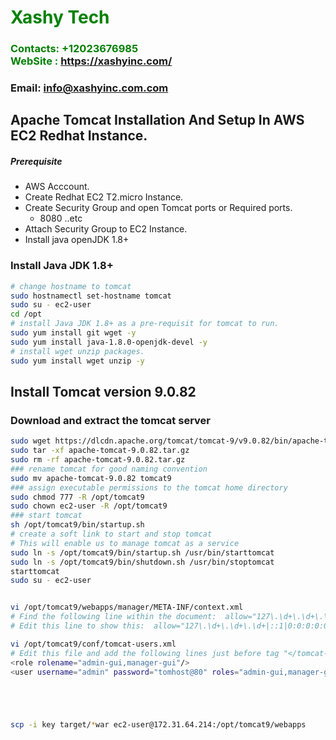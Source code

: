 #  **<span style="color:green">Xashy Tech</span>**
### **<span style="color:green">Contacts: +12023676985<br> WebSite : <https://xashyinc.com/></span>**
### **Email: info@xashyinc.com.com**

## Apache Tomcat Installation And Setup In AWS EC2 Redhat Instance.
##### Prerequisite
+ AWS Acccount.
+ Create Redhat EC2 T2.micro Instance.
+ Create Security Group and open Tomcat ports or Required ports.
   + 8080 ..etc
+ Attach Security Group to EC2 Instance.
+ Install java openJDK 1.8+

### Install Java JDK 1.8+ 

``` sh
# change hostname to tomcat
sudo hostnamectl set-hostname tomcat
sudo su - ec2-user
cd /opt 
# install Java JDK 1.8+ as a pre-requisit for tomcat to run.
sudo yum install git wget -y
sudo yum install java-1.8.0-openjdk-devel -y
# install wget unzip packages.
sudo yum install wget unzip -y
```
## Install Tomcat version 9.0.82
### Download and extract the tomcat server
``` sh
sudo wget https://dlcdn.apache.org/tomcat/tomcat-9/v9.0.82/bin/apache-tomcat-9.0.82.tar.gz
sudo tar -xf apache-tomcat-9.0.82.tar.gz
sudo rm -rf apache-tomcat-9.0.82.tar.gz
### rename tomcat for good naming convention
sudo mv apache-tomcat-9.0.82 tomcat9  
### assign executable permissions to the tomcat home directory
sudo chmod 777 -R /opt/tomcat9
sudo chown ec2-user -R /opt/tomcat9
### start tomcat
sh /opt/tomcat9/bin/startup.sh
# create a soft link to start and stop tomcat
# This will enable us to manage tomcat as a service
sudo ln -s /opt/tomcat9/bin/startup.sh /usr/bin/starttomcat
sudo ln -s /opt/tomcat9/bin/shutdown.sh /usr/bin/stoptomcat
starttomcat
sudo su - ec2-user


vi /opt/tomcat9/webapps/manager/META-INF/context.xml
# Find the following line within the document:  allow="127\.\d+\.\d+\.\d+|::1|0:0:0:0:0:0:0:1" />
# Edit this line to show this:  allow="127\.\d+\.\d+\.\d+|::1|0:0:0:0:0:0:0:1 |.*" />

vi /opt/tomcat9/conf/tomcat-users.xml
# Edit this file and add the following lines just before tag "</tomcat-users>"
<role rolename="admin-gui,manager-gui"/> 
<user username="admin" password="tomhost@80" roles="admin-gui,manager-gui"/>





scp -i key target/*war ec2-user@172.31.64.214:/opt/tomcat9/webapps

```















